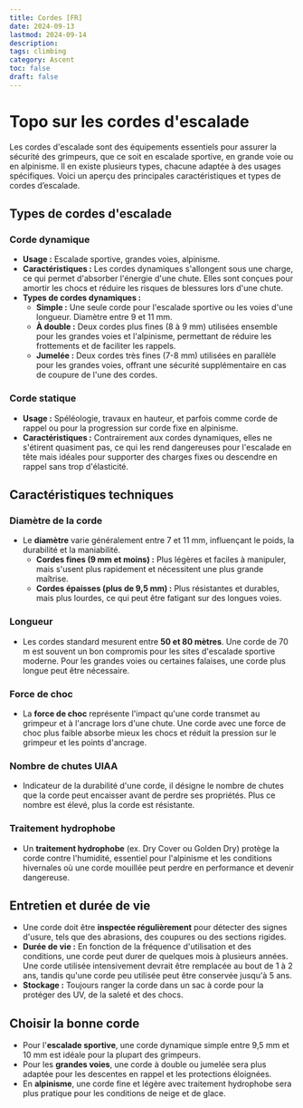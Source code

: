 ```yaml
---
title: Cordes [FR]
date: 2024-09-13
lastmod: 2024-09-14
description: 
tags: climbing
category: Ascent
toc: false
draft: false
---
```


# Topo sur les cordes d'escalade

Les cordes d'escalade sont des équipements essentiels pour assurer la sécurité des grimpeurs, que ce soit en escalade sportive, en grande voie ou en alpinisme. Il en existe plusieurs types, chacune adaptée à des usages spécifiques. Voici un aperçu des principales caractéristiques et types de cordes d’escalade.


## Types de cordes d'escalade 

### Corde dynamique
- **Usage :** Escalade sportive, grandes voies, alpinisme.
- **Caractéristiques :** Les cordes dynamiques s'allongent sous une charge, ce qui permet d'absorber l'énergie d'une chute. Elles sont conçues pour amortir les chocs et réduire les risques de blessures lors d'une chute.
- **Types de cordes dynamiques :**
   - **Simple :** Une seule corde pour l'escalade sportive ou les voies d'une longueur. Diamètre entre 9 et 11 mm.
   - **À double :** Deux cordes plus fines (8 à 9 mm) utilisées ensemble pour les grandes voies et l'alpinisme, permettant de réduire les frottements et de faciliter les rappels.
   - **Jumelée :** Deux cordes très fines (7-8 mm) utilisées en parallèle pour les grandes voies, offrant une sécurité supplémentaire en cas de coupure de l'une des cordes.

### Corde statique
- **Usage :** Spéléologie, travaux en hauteur, et parfois comme corde de rappel ou pour la progression sur corde fixe en alpinisme.
- **Caractéristiques :** Contrairement aux cordes dynamiques, elles ne s'étirent quasiment pas, ce qui les rend dangereuses pour l'escalade en tête mais idéales pour supporter des charges fixes ou descendre en rappel sans trop d'élasticité.

## Caractéristiques techniques 

### Diamètre de la corde
- Le **diamètre** varie généralement entre 7 et 11 mm, influençant le poids, la durabilité et la maniabilité.
   - **Cordes fines (9 mm et moins) :** Plus légères et faciles à manipuler, mais s'usent plus rapidement et nécessitent une plus grande maîtrise.
   - **Cordes épaisses (plus de 9,5 mm) :** Plus résistantes et durables, mais plus lourdes, ce qui peut être fatigant sur des longues voies.

### Longueur
- Les cordes standard mesurent entre **50 et 80 mètres**. Une corde de 70 m est souvent un bon compromis pour les sites d'escalade sportive moderne. Pour les grandes voies ou certaines falaises, une corde plus longue peut être nécessaire.

### Force de choc
- La **force de choc** représente l'impact qu'une corde transmet au grimpeur et à l'ancrage lors d'une chute. Une corde avec une force de choc plus faible absorbe mieux les chocs et réduit la pression sur le grimpeur et les points d'ancrage.

### Nombre de chutes UIAA
- Indicateur de la durabilité d'une corde, il désigne le nombre de chutes que la corde peut encaisser avant de perdre ses propriétés. Plus ce nombre est élevé, plus la corde est résistante.

### Traitement hydrophobe
- Un **traitement hydrophobe** (ex. Dry Cover ou Golden Dry) protège la corde contre l'humidité, essentiel pour l'alpinisme et les conditions hivernales où une corde mouillée peut perdre en performance et devenir dangereuse.


## Entretien et durée de vie 
- Une corde doit être **inspectée régulièrement** pour détecter des signes d'usure, tels que des abrasions, des coupures ou des sections rigides.
- **Durée de vie :** En fonction de la fréquence d'utilisation et des conditions, une corde peut durer de quelques mois à plusieurs années. Une corde utilisée intensivement devrait être remplacée au bout de 1 à 2 ans, tandis qu'une corde peu utilisée peut être conservée jusqu'à 5 ans.
- **Stockage :** Toujours ranger la corde dans un sac à corde pour la protéger des UV, de la saleté et des chocs.

## Choisir la bonne corde 
- Pour l'**escalade sportive**, une corde dynamique simple entre 9,5 mm et 10 mm est idéale pour la plupart des grimpeurs.
- Pour les **grandes voies**, une corde à double ou jumelée sera plus adaptée pour les descentes en rappel et les protections éloignées.
- En **alpinisme**, une corde fine et légère avec traitement hydrophobe sera plus pratique pour les conditions de neige et de glace.
